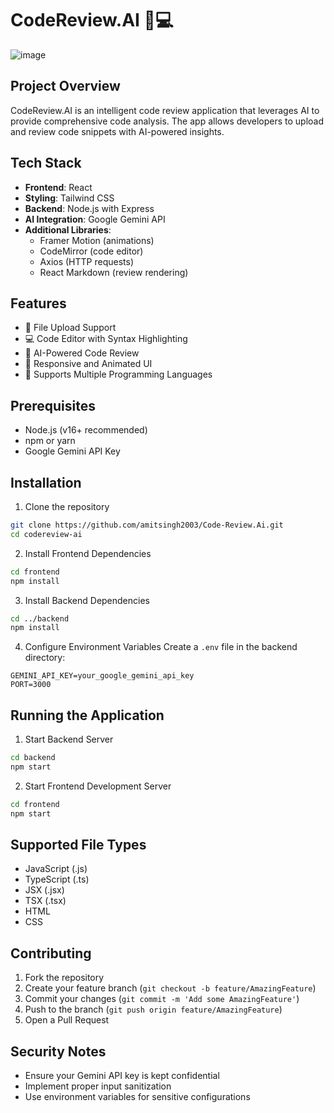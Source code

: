 # CodeReview.AI 🚀💻

![image](https://github.com/user-attachments/assets/9bd614be-c35e-4a79-935d-8c79f4061132)


## Project Overview

CodeReview.AI is an intelligent code review application that leverages AI to provide comprehensive code analysis. The app allows developers to upload and review code snippets with AI-powered insights.

## Tech Stack

- **Frontend**: React
- **Styling**: Tailwind CSS
- **Backend**: Node.js with Express
- **AI Integration**: Google Gemini API
- **Additional Libraries**:
  - Framer Motion (animations)
  - CodeMirror (code editor)
  - Axios (HTTP requests)
  - React Markdown (review rendering)

## Features

- 📂 File Upload Support
- 💻 Code Editor with Syntax Highlighting
- 🤖 AI-Powered Code Review
- 🎨 Responsive and Animated UI
- 📝 Supports Multiple Programming Languages

## Prerequisites

- Node.js (v16+ recommended)
- npm or yarn
- Google Gemini API Key

## Installation

1. Clone the repository
```bash
git clone https://github.com/amitsingh2003/Code-Review.Ai.git
cd codereview-ai
```

2. Install Frontend Dependencies
```bash
cd frontend
npm install
```

3. Install Backend Dependencies
```bash
cd ../backend
npm install
```

4. Configure Environment Variables
Create a `.env` file in the backend directory:
```
GEMINI_API_KEY=your_google_gemini_api_key
PORT=3000
```

## Running the Application

1. Start Backend Server
```bash
cd backend
npm start
```

2. Start Frontend Development Server
```bash
cd frontend
npm start
```

## Supported File Types

- JavaScript (.js)
- TypeScript (.ts)
- JSX (.jsx)
- TSX (.tsx)
- HTML
- CSS


## Contributing

1. Fork the repository
2. Create your feature branch (`git checkout -b feature/AmazingFeature`)
3. Commit your changes (`git commit -m 'Add some AmazingFeature'`)
4. Push to the branch (`git push origin feature/AmazingFeature`)
5. Open a Pull Request

## Security Notes

- Ensure your Gemini API key is kept confidential
- Implement proper input sanitization
- Use environment variables for sensitive configurations


